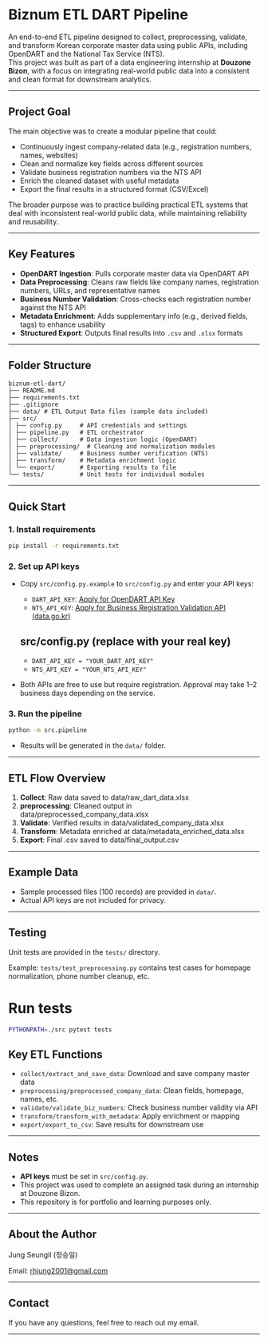 # Biznum ETL DART Pipeline

An end-to-end ETL pipeline designed to collect, preprocessing, validate, and transform Korean corporate master data using public APIs, including OpenDART and the National Tax Service (NTS).  
This project was built as part of a data engineering internship at **Douzone Bizon**, with a focus on integrating real-world public data into a consistent and clean format for downstream analytics.

---

## Project Goal

The main objective was to create a modular pipeline that could:

- Continuously ingest company-related data (e.g., registration numbers, names, websites)  
- Clean and normalize key fields across different sources  
- Validate business registration numbers via the NTS API  
- Enrich the cleaned dataset with useful metadata  
- Export the final results in a structured format (CSV/Excel)

The broader purpose was to practice building practical ETL systems that deal with inconsistent real-world public data, while maintaining reliability and reusability.

---

## Key Features

- **OpenDART Ingestion**: Pulls corporate master data via OpenDART API
- **Data Preprocessing**: Cleans raw fields like company names, registration numbers, URLs, and representative names
- **Business Number Validation**: Cross-checks each registration number against the NTS API
- **Metadata Enrichment**: Adds supplementary info (e.g., derived fields, tags) to enhance usability
- **Structured Export**: Outputs final results into `.csv` and `.xlsx` formats

---

## Folder Structure

```
biznum-etl-dart/
├── README.md
├── requirements.txt
├── .gitignore
├── data/ # ETL Output Data files (sample data included)
├── src/
│ ├── config.py     # API credentials and settings
│ ├── pipeline.py   # ETL orchestrator
│ ├── collect/      # Data ingestion logic (OpenDART)
│ ├── preprocessing/  # Cleaning and normalization modules
│ ├── validate/     # Business number verification (NTS)
│ ├── transform/    # Metadata enrichment logic
│ └── export/       # Exporting results to file
└── tests/          # Unit tests for individual modules
```

---

## Quick Start

### 1. Install requirements

```bash
pip install -r requirements.txt
```

### 2. Set up API keys

- Copy `src/config.py.example` to `src/config.py` and enter your API keys:
    - `DART_API_KEY`: [Apply for OpenDART API Key](https://opendart.fss.or.kr/)
    - `NTS_API_KEY`: [Apply for Business Registration Validation API (data.go.kr)](https://www.data.go.kr/tcs/dss/selectApiDataDetailView.do?publicDataPk=15081808)
      
   ## src/config.py (replace with your real key)
    - `DART_API_KEY = "YOUR_DART_API_KEY"`
    - `NTS_API_KEY = "YOUR_NTS_API_KEY"`

- Both APIs are free to use but require registration. Approval may take 1–2 business days depending on the service.


### 3. Run the pipeline

```bash
python -m src.pipeline
```

- Results will be generated in the `data/` folder.

---

## ETL Flow Overview

1. **Collect**: Raw data saved to data/raw_dart_data.xlsx
2. **preprocessing**: Cleaned output in data/preprocessed_company_data.xlsx
3. **Validate**: Verified results in data/validated_company_data.xlsx
4. **Transform**: Metadata enriched at data/metadata_enriched_data.xlsx
5. **Export**: Final .csv saved to data/final_output.csv

---

## Example Data

- Sample processed files (100 records) are provided in `data/`.
- Actual API keys are not included for privacy.

---

## Testing

Unit tests are provided in the `tests/` directory.

Example:
`tests/test_preprocessing.py` contains test cases for homepage normalization, phone number cleanup, etc.

# Run tests

```bash
PYTHONPATH=./src pytest tests
```

## Key ETL Functions

- `collect/extract_and_save_data`: Download and save company master data
- `preprocessing/preprocessed_company_data`: Clean fields, homepage, names, etc.
- `validate/validate_biz_numbers`: Check business number validity via API
- `transform/transform_with_metadata`: Apply enrichment or mapping
- `export/export_to_csv`: Save results for downstream use

---

## Notes

- **API keys** must be set in `src/config.py`.
- This project was used to complete an assigned task during an internship at Douzone Bizon.
- This repository is for portfolio and learning purposes only.

---

## About the Author

Jung Seungil (정승일)

Email: rhjung2001@gmail.com

---

## Contact

If you have any questions, feel free to reach out my email.

---
